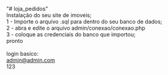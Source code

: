 "# loja_pedidos" 
<br>
Instalação do seu site de imoveis; <br>
1 - Importe o arquivo .sql para dentro do seu banco de dados; <br>
2 - abra e edite o arquivo admin/conexao/conexao.php <br>
3 - coloque as credenciais do banco que importou; <br>
pronto <br>
<br>
login basico: <br>
admin@admin.com <br>
123
